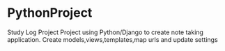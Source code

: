 # PythonProject
Study Log Project
Project using Python/Django to create note taking application.
Create models,views,templates,map urls and update settings
